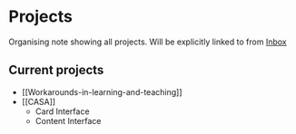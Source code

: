 # Projects

Organising note showing all projects.  Will be explicitly linked to from [Inbox](../inbox.md)

## Current projects

- [[Workarounds-in-learning-and-teaching]]
- [[CASA]]
  - Card Interface
  - Content Interface